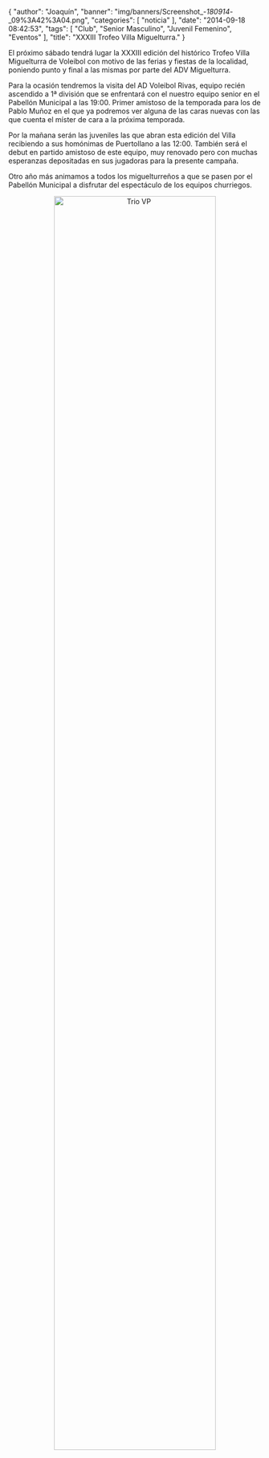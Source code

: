 {
  "author": "Joaquín", 
  "banner": "img/banners/Screenshot_-_180914_-_09%3A42%3A04.png", 
  "categories": [
    "noticia"
  ], 
  "date": "2014-09-18 08:42:53", 
  "tags": [
    "Club", 
    "Senior Masculino", 
    "Juvenil Femenino", 
    "Eventos"
  ], 
  "title": "XXXIII Trofeo Villa Miguelturra."
}

El próximo sábado tendrá lugar la XXXIII edición del histórico Trofeo Villa Miguelturra de Voleibol con motivo de las ferias y fiestas de la localidad, poniendo punto y final a las mismas por parte del ADV Miguelturra. 

Para la ocasión tendremos la visita del AD Voleibol Rivas, equipo recién ascendido a 1ª división que se enfrentará con el nuestro equipo senior en el Pabellón Municipal a las 19:00. Primer amistoso de la temporada para los de Pablo Muñoz en el que ya podremos ver alguna de las caras nuevas con las que cuenta el míster de cara a la próxima temporada.

Por la mañana serán las juveniles las que abran esta edición del Villa recibiendo a sus homónimas de Puertollano a las 12:00. También será el debut en partido amistoso de este equipo, muy renovado pero con muchas esperanzas depositadas en sus jugadoras para la presente campaña.

Otro año más animamos a todos los miguelturreños a que se pasen por el Pabellón Municipal a disfrutar del espectáculo de los equipos churriegos. 

<center>
<a target="_new" href="http://www.advmiguelturra.org/img/banners/Screenshot%20-%20180914%20-%2009%3A42%3A04.png"> 
<img alt="Trio VP" width="80%" align="center" src="http://www.advmiguelturra.org/img/banners/Screenshot%20-%20180914%20-%2009%3A42%3A04.png"/> </a> </center>

